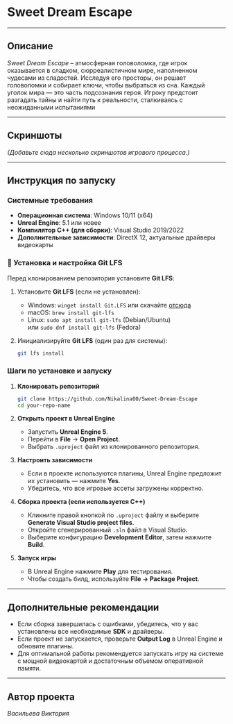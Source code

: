 # **Sweet Dream Escape**

---

## **Описание**

*Sweet Dream Escape* – атмосферная головоломка, где игрок оказывается в сладком, сюрреалистичном мире, наполненном чудесами из сладостей. Исследуя его просторы, он решает головоломки и собирает ключи, чтобы выбраться из сна. Каждый уголок мира — это часть подсознания героя. Игроку предстоит разгадать тайны и найти путь к реальности, сталкиваясь с неожиданными испытаниями

---

## **Скриншоты**

*(Добавьте сюда несколько скриншотов игрового процесса.)*

---

## **Инструкция по запуску**

### **Системные требования**

- **Операционная система**: Windows 10/11 (x64)
- **Unreal Engine**: 5.1 или новее
- **Компилятор C++ (для сборки)**: Visual Studio 2019/2022
- **Дополнительные зависимости**: DirectX 12, актуальные драйверы видеокарты

### 🔧 Установка и настройка Git LFS  
Перед клонированием репозитория установите **Git LFS**:

1. Установите **Git LFS** (если не установлен):  
   - Windows: `winget install Git.LFS` или скачайте [отсюда](https://git-lfs.github.com/)
   - macOS: `brew install git-lfs`
   - Linux: `sudo apt install git-lfs` (Debian/Ubuntu)  
     или `sudo dnf install git-lfs` (Fedora)

2. Инициализируйте **Git LFS** (один раз для системы):  
   ```bash
   git lfs install

### **Шаги по установке и запуску**

1. **Клонировать репозиторий**

   ```sh
   git clone https://github.com/Nikalina00/Sweet-Dream-Escape
   cd your-repo-name
   ```

2. **Открыть проект в Unreal Engine**

   - Запустить **Unreal Engine 5**.
   - Перейти в **File** → **Open Project**.
   - Выбрать `.uproject` файл из клонированного репозитория.

3. **Настроить зависимости**

   - Если в проекте используются плагины, Unreal Engine предложит их установить — нажмите **Yes**.
   - Убедитесь, что все игровые ассеты загружены корректно.

4. **Сборка проекта (если используется C++)**

   - Кликните правой кнопкой по `.uproject` файлу и выберите **Generate Visual Studio project files**.
   - Откройте сгенерированный `.sln` файл в Visual Studio.
   - Выберите конфигурацию **Development Editor**, затем нажмите **Build**.

5. **Запуск игры**

   - В Unreal Engine нажмите **Play** для тестирования.
   - Чтобы создать билд, используйте **File → Package Project**.

---

## **Дополнительные рекомендации**

- Если сборка завершилась с ошибками, убедитесь, что у вас установлены все необходимые **SDK** и драйверы.
- Если проект не запускается, проверьте **Output Log** в Unreal Engine и обновите плагины.
- Для оптимальной работы рекомендуется запускать игру на системе с мощной видеокартой и достаточным объемом оперативной памяти.

---

## **Автор проекта**

*Васильева Виктория*
